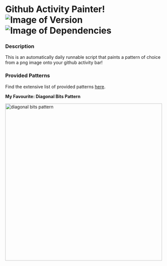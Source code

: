 # Github Activity Painter! &nbsp; ![Image of Version](https://img.shields.io/badge/version-v1.0-green) ![Image of Dependencies](https://img.shields.io/badge/dependencies-up%20to%20date-brightgreen)

### Description

This is an automatically daily runnable script that paints a pattern of choice from a png image onto your github activity bar! 

### Provided Patterns

Find the extensive list of provided patterns [here](./patterns).

__My Favourite: Diagonal Bits Pattern__

<img scr="./patterns/diagonal_bits_pattern/preview.png" alt="diagonal bits pattern" width="500" />
